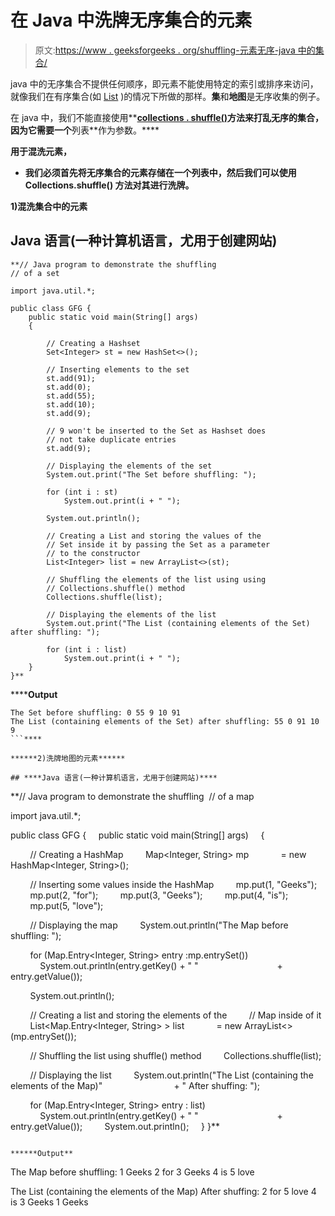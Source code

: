 # 在 Java 中洗牌无序集合的元素

> 原文:[https://www . geeksforgeeks . org/shuffling-元素无序-java 中的集合/](https://www.geeksforgeeks.org/shuffling-elements-of-unordered-collections-in-java/)

java 中的无序集合不提供任何顺序，即元素不能使用特定的索引或排序来访问，就像我们在有序集合(如 [List](https://www.geeksforgeeks.org/list-interface-java-examples/) )的情况下所做的那样。**集**和**地图**是无序收集的例子。

在 java 中，我们不能直接使用**[**collections . shuffle()**](https://www.geeksforgeeks.org/collections-shuffle-java-examples/)**方法来打乱无序的集合，因为它需要一个**列表**作为参数。****

******用于混洗元素，******

*   ****我们必须首先将无序集合的元素存储在一个列表中，然后我们可以使用 **Collections.shuffle()** 方法对其进行洗牌。****

******1)混洗集合中的元素******

## ****Java 语言(一种计算机语言，尤用于创建网站)****

```
**// Java program to demonstrate the shuffling
// of a set

import java.util.*;

public class GFG {
    public static void main(String[] args)
    {

        // Creating a Hashset
        Set<Integer> st = new HashSet<>();

        // Inserting elements to the set
        st.add(91);
        st.add(0);
        st.add(55);
        st.add(10);
        st.add(9);

        // 9 won't be inserted to the Set as Hashset does
        // not take duplicate entries
        st.add(9);

        // Displaying the elements of the set
        System.out.print("The Set before shuffling: ");

        for (int i : st)
            System.out.print(i + " ");

        System.out.println();

        // Creating a List and storing the values of the
        // Set inside it by passing the Set as a parameter
        // to the constructor
        List<Integer> list = new ArrayList<>(st);

        // Shuffling the elements of the list using using
        // Collections.shuffle() method
        Collections.shuffle(list);

        // Displaying the elements of the list
        System.out.print("The List (containing elements of the Set) after shuffling: ");

        for (int i : list)
            System.out.print(i + " ");
    }
}**
```

******Output**

```
The Set before shuffling: 0 55 9 10 91 
The List (containing elements of the Set) after shuffling: 55 0 91 10 9 
```**** 

******2)洗牌地图的元素******

## ****Java 语言(一种计算机语言，尤用于创建网站)****

```
**// Java program to demonstrate the shuffling 
// of a map

import java.util.*;

public class GFG {
    public static void main(String[] args)
    {

        // Creating a HashMap
        Map<Integer, String> mp
            = new HashMap<Integer, String>();

        // Inserting some values inside the HashMap
        mp.put(1, "Geeks");
        mp.put(2, "for");
        mp.put(3, "Geeks");
        mp.put(4, "is");
        mp.put(5, "love");

        // Displaying the map
        System.out.println("The Map before shuffling: ");

        for (Map.Entry<Integer, String> entry :mp.entrySet())
            System.out.println(entry.getKey() + " "
                               + entry.getValue());

        System.out.println();

        // Creating a list and storing the elements of the
        // Map inside of it
        List<Map.Entry<Integer, String> > list
            = new ArrayList<>(mp.entrySet());

        // Shuffling the list using shuffle() method
        Collections.shuffle(list);

        // Displaying the list
        System.out.println("The List (containing the elements of the Map)" 
                           + " After shuffing: ");

        for (Map.Entry<Integer, String> entry : list)
            System.out.println(entry.getKey() + " "
                               + entry.getValue());
        System.out.println();
    }
}**
```

******Output**

```
The Map before shuffling: 
1 Geeks
2 for
3 Geeks
4 is
5 love

The List (containing the elements of the Map) After shuffing: 
2 for
5 love
4 is
3 Geeks
1 Geeks
```****